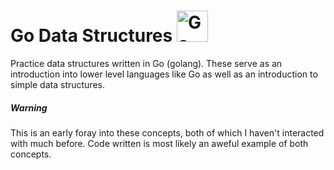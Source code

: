# Go Data Structures <img src="https://golang.org/doc/gopher/gopherbw.png" alt="Go Gopher" style="height: 50px;"/>

Practice data structures written in Go (golang). These serve as an introduction into lower level languages like Go as well as an introduction to simple data structures.

##### Warning
This is an early foray into these concepts, both of which I haven't interacted with much before. Code written is most likely an aweful example of both concepts.